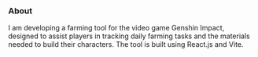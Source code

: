### About 
I am developing a farming tool for the video game Genshin Impact, designed to assist players in tracking daily farming tasks and the materials needed to build their characters. 
The tool is built using React.js and Vite.
